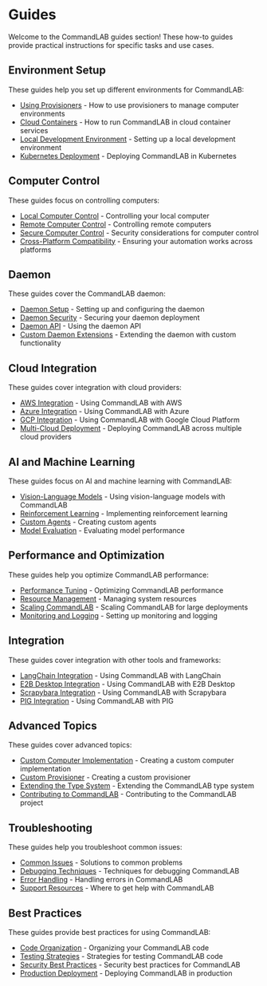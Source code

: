 # Guides

Welcome to the CommandLAB guides section! These how-to guides provide practical instructions for specific tasks and use cases.

## Environment Setup

These guides help you set up different environments for CommandLAB:

- [Using Provisioners](provisioners.md) - How to use provisioners to manage computer environments
- [Cloud Containers](cloud_containers.md) - How to run CommandLAB in cloud container services
- [Local Development Environment](local_development.md) - Setting up a local development environment
- [Kubernetes Deployment](kubernetes_deployment.md) - Deploying CommandLAB in Kubernetes

## Computer Control

These guides focus on controlling computers:

- [Local Computer Control](local_computer_control.md) - Controlling your local computer
- [Remote Computer Control](remote_computer_control.md) - Controlling remote computers
- [Secure Computer Control](secure_computer_control.md) - Security considerations for computer control
- [Cross-Platform Compatibility](cross_platform.md) - Ensuring your automation works across platforms

## Daemon

These guides cover the CommandLAB daemon:

- [Daemon Setup](daemon_setup.md) - Setting up and configuring the daemon
- [Daemon Security](daemon_security.md) - Securing your daemon deployment
- [Daemon API](daemon_api.md) - Using the daemon API
- [Custom Daemon Extensions](daemon_extensions.md) - Extending the daemon with custom functionality

## Cloud Integration

These guides cover integration with cloud providers:

- [AWS Integration](aws_integration.md) - Using CommandLAB with AWS
- [Azure Integration](azure_integration.md) - Using CommandLAB with Azure
- [GCP Integration](gcp_integration.md) - Using CommandLAB with Google Cloud Platform
- [Multi-Cloud Deployment](multi_cloud.md) - Deploying CommandLAB across multiple cloud providers

## AI and Machine Learning

These guides focus on AI and machine learning with CommandLAB:

- [Vision-Language Models](vision_language_models.md) - Using vision-language models with CommandLAB
- [Reinforcement Learning](reinforcement_learning.md) - Implementing reinforcement learning
- [Custom Agents](custom_agents.md) - Creating custom agents
- [Model Evaluation](model_evaluation.md) - Evaluating model performance

## Performance and Optimization

These guides help you optimize CommandLAB performance:

- [Performance Tuning](performance_tuning.md) - Optimizing CommandLAB performance
- [Resource Management](resource_management.md) - Managing system resources
- [Scaling CommandLAB](scaling.md) - Scaling CommandLAB for large deployments
- [Monitoring and Logging](monitoring_logging.md) - Setting up monitoring and logging

## Integration

These guides cover integration with other tools and frameworks:

- [LangChain Integration](langchain_integration.md) - Using CommandLAB with LangChain
- [E2B Desktop Integration](e2b_desktop_integration.md) - Using CommandLAB with E2B Desktop
- [Scrapybara Integration](scrapybara_integration.md) - Using CommandLAB with Scrapybara
- [PIG Integration](pig_integration.md) - Using CommandLAB with PIG

## Advanced Topics

These guides cover advanced topics:

- [Custom Computer Implementation](custom_computer.md) - Creating a custom computer implementation
- [Custom Provisioner](custom_provisioner.md) - Creating a custom provisioner
- [Extending the Type System](extending_types.md) - Extending the CommandLAB type system
- [Contributing to CommandLAB](contributing.md) - Contributing to the CommandLAB project

## Troubleshooting

These guides help you troubleshoot common issues:

- [Common Issues](common_issues.md) - Solutions to common problems
- [Debugging Techniques](debugging.md) - Techniques for debugging CommandLAB
- [Error Handling](error_handling.md) - Handling errors in CommandLAB
- [Support Resources](support.md) - Where to get help with CommandLAB

## Best Practices

These guides provide best practices for using CommandLAB:

- [Code Organization](code_organization.md) - Organizing your CommandLAB code
- [Testing Strategies](testing_strategies.md) - Strategies for testing CommandLAB code
- [Security Best Practices](security_best_practices.md) - Security best practices for CommandLAB
- [Production Deployment](production_deployment.md) - Deploying CommandLAB in production 